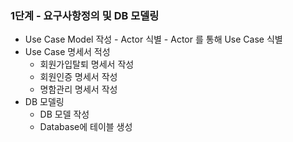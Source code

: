 ### 1단계 - 요구사항정의 및 DB 모델링
- Use Case Model 작성
      - Actor 식별
      - Actor 를 통해 Use Case 식별
- Use Case 명세서 적성
     - 회원가입탈퇴 명세서 작성
     - 회원인증 명세서 작성
     - 명함관리 명세서 작성
- DB 모델링 
     - DB 모델 작성
     - Database에 테이블 생성